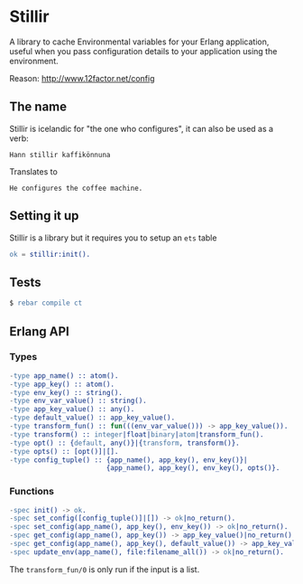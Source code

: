 # Stillir

A library to cache Environmental variables for your Erlang application, useful when you 
pass configuration details to your application using the environment.

Reason: http://www.12factor.net/config

## The name

Stillir is icelandic for "the one who configures", it can also be used as a verb:

```
Hann stillir kaffikönnuna
```

Translates to

```
He configures the coffee machine.
```

## Setting it up

Stillir is a library but it requires you to setup an `ets` table

``` erlang
ok = stillir:init().
```

## Tests

``` erlang
$ rebar compile ct
```

## Erlang API

### Types

``` erlang
-type app_name() :: atom().
-type app_key() :: atom().
-type env_key() :: string().
-type env_var_value() :: string().
-type app_key_value() :: any().
-type default_value() :: app_key_value().
-type transform_fun() :: fun(((env_var_value())) -> app_key_value()).
-type transform() :: integer|float|binary|atom|transform_fun().
-type opt() :: {default, any()}|{transform, transform()}.
-type opts() :: [opt()]|[].
-type config_tuple() :: {app_name(), app_key(), env_key()}|
                        {app_name(), app_key(), env_key(), opts()}.
```

### Functions

``` erlang
-spec init() -> ok.
-spec set_config([config_tuple()]|[]) -> ok|no_return().
-spec set_config(app_name(), app_key(), env_key()) -> ok|no_return().
-spec get_config(app_name(), app_key()) -> app_key_value()|no_return().
-spec get_config(app_name(), app_key(), default_value()) -> app_key_value().
-spec update_env(app_name(), file:filename_all()) -> ok|no_return().
```

The `transform_fun/0` is only run if the input is a list.
